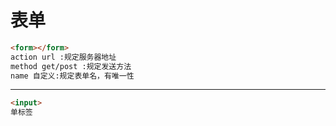 # 表单
```html
<form></form>
action url :规定服务器地址
method get/post :规定发送方法
name 自定义:规定表单名，有唯一性
```
<hr>

```html
<input>
单标签

```
